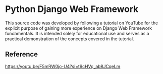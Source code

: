 # Python Django Web Framework 

This source code was developed by following a tutorial on YouTube for the explicit purpose of gaining more experience on Django Web Framework fundamentals. It is intended solely for educational use and serves as a practical demonstration of the concepts covered in the tutorial.

## Reference
https://youtu.be/F5mRW0jo-U4?si=t9cHVq_ab8JCqeLm
